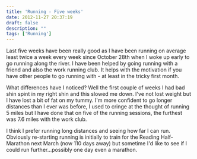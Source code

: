 ```yaml
---
title: 'Running - Five weeks'
date: 2012-11-27 20:37:19
draft: false
description: ""
tags: ['Running']
---
```


Last five weeks have been really good as I have been running on average least twice a week every week since October 28th when I woke up early to go running along the river. I have been helped by going running with a friend and also the work running club. It helps with the motivation if you have other people to go running with - at least in the tricky first month.

What differences have I noticed? Well the first couple of weeks I had bad shin spint in my right shin and this slowed me down. I've not lost weight but I have lost a bit of fat on my tummy. I'm more confident to go longer distances than I ever was before, I used to cringe at the thought of running 5 miles but I have done that on five of the running sessions, the furthest was 7.6 miles with the work club.

I think I prefer running long distances and seeing how far I can run. Obviously re-starting running is initially to train for the Reading Half-Marathon next March (now 110 days away) but sometime I'd like to see if I could run further...possibly one day even a marathon.